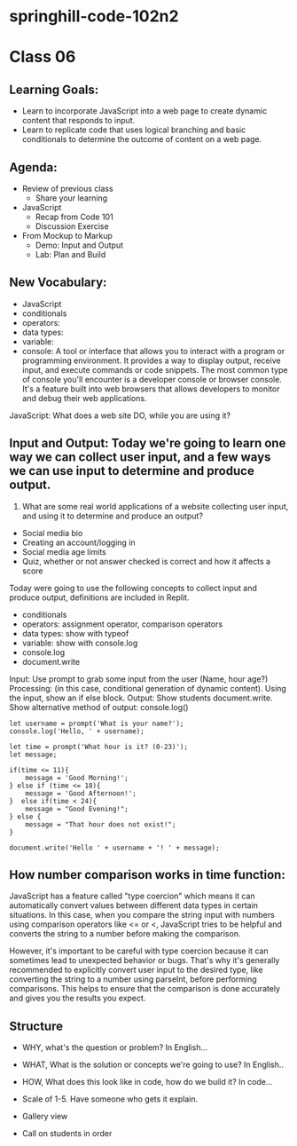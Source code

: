 # springhill-code-102n2

# Class 06

## Learning Goals:
- Learn to incorporate JavaScript into a web page to create dynamic content that responds to input.
- Learn to replicate code that uses logical branching and basic conditionals to determine the outcome of content on a web page.

## Agenda:
- Review of previous class
  - Share your learning
- JavaScript
  - Recap from Code 101
  - Discussion Exercise
- From Mockup to Markup
  - Demo: Input and Output
  - Lab: Plan and Build

## New Vocabulary:
- JavaScript
- conditionals
- operators: 
- data types: 
- variable:
- console: A tool or interface that allows you to interact with a program or programming environment. It provides a way to display output, receive input, and execute commands or code snippets. The most common type of console you'll encounter is a developer console or browser console. It's a feature built into web browsers that allows developers to monitor and debug their web applications.

 

JavaScript: What does a web site DO, while you are using it?

## Input and Output: Today we're going to learn one way we can collect user input, and a few ways we can use input to determine and produce output.

1. What are some real world applications of a website collecting user input, and using it to determine and produce an output?
  - Social media bio
  - Creating an account/logging in
  - Social media age limits
  - Quiz, whether or not answer checked is correct and how it affects a score
  
Today were going to use the following concepts to collect input and produce output, definitions are included in Replit.
- conditionals
- operators: assignment operator, comparison operators
- data types: show with typeof
- variable: show with console.log
- console.log
- document.write

Input: Use prompt to grab some input from the user (Name, hour age?)
Processing: (in this case, conditional generation of dynamic content). Using the input, show an if else block.
Output: Show students document.write. Show alternative method of output: console.log()

```
let username = prompt('What is your name?');
console.log('Hello, ' + username);

let time = prompt('What hour is it? (0-23)');
let message;

if(time <= 11){
    message = 'Good Morning!';
} else if (time <= 18){
    message = 'Good Afternoon!';
}  else if(time < 24){
    message = "Good Evening!";
} else {
    message = "That hour does not exist!";
}

document.write('Hello ' + username + '! ' + message);
```

## How number comparison works in time function:
JavaScript has a feature called "type coercion" which means it can automatically convert values between different data types in certain situations. In this case, when you compare the string input with numbers using comparison operators like <= or <, JavaScript tries to be helpful and converts the string to a number before making the comparison.

However, it's important to be careful with type coercion because it can sometimes lead to unexpected behavior or bugs. That's why it's generally recommended to explicitly convert user input to the desired type, like converting the string to a number using parseInt, before performing comparisons. This helps to ensure that the comparison is done accurately and gives you the results you expect.

## Structure

- WHY, what's the question or problem? In English...
- WHAT, What is the solution or concepts we're going to use? In English..
- HOW, What does this look like in code, how do we build it? In code...

- Scale of 1-5. Have someone who gets it explain.
- Gallery view
- Call on students in order

